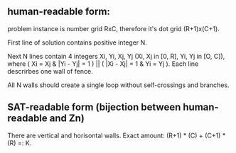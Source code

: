 ## human-readable form:

problem instance is number grid RxC, therefore it's dot grid (R+1)x(C+1).

First line of solution contains positive integer N.

Next N lines contain 4 integers Xi, Yi, Xj, Yj (Xi, Xj in [0, R], Yi, Yj in [O,
C]), where ( Xi = Xj & |Yi - Yj| = 1 ) || ( |Xi - Xj| = 1 & Yi = Yj ). Each line 
descrirbes one wall of fence.

All N walls should create a single loop without self-crossings and branches.

## SAT-readable form (bijection between human-readable and Zn)

There are vertical and horisontal walls. Exact amount: (R+1) * (C) + (C+1) * (R) =: K.

